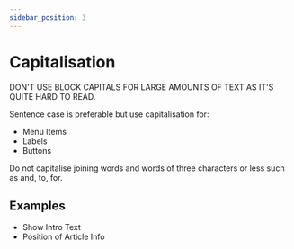 ```yaml
---
sidebar_position: 3
---
```


# Capitalisation
DON'T USE BLOCK CAPITALS FOR LARGE AMOUNTS OF TEXT AS IT'S QUITE HARD TO READ.

Sentence case is preferable but use capitalisation for:

* Menu Items
* Labels
* Buttons

Do not capitalise joining words and words of three characters or less such as and, to, for.

## Examples
* Show Intro Text
* Position of Article Info
